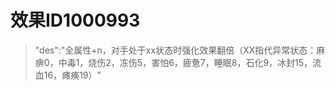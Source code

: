 # 效果ID1000993
> "des":"全属性+n，对手处于xx状态时强化效果翻倍（XX指代异常状态：麻痹0，中毒1，烧伤2，冻伤5，害怕6，疲惫7，睡眠8，石化9，冰封15，流血16，瘫痪19）"
